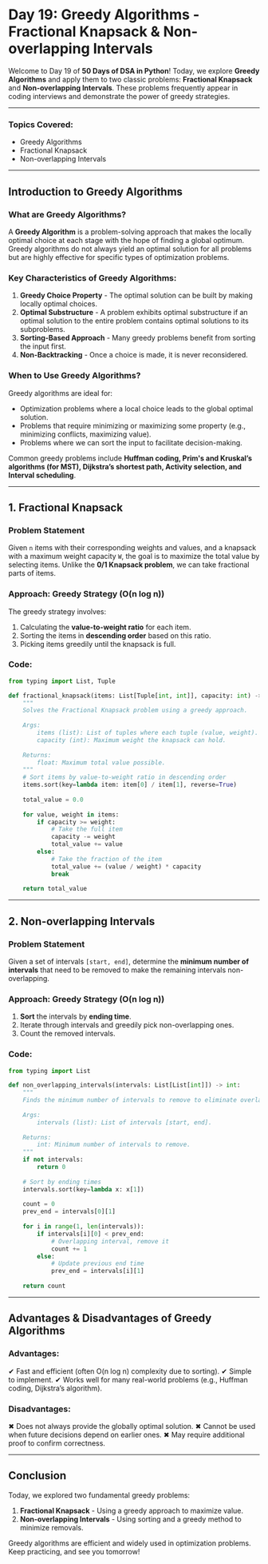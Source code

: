 # **Day 19: Greedy Algorithms - Fractional Knapsack & Non-overlapping Intervals**

Welcome to Day 19 of **50 Days of DSA in Python**! Today, we explore **Greedy Algorithms** and apply them to two classic problems: **Fractional Knapsack** and **Non-overlapping Intervals**. These problems frequently appear in coding interviews and demonstrate the power of greedy strategies.

---

### **Topics Covered:**
- Greedy Algorithms  
- Fractional Knapsack  
- Non-overlapping Intervals

---

## **Introduction to Greedy Algorithms**

### **What are Greedy Algorithms?**
A **Greedy Algorithm** is a problem-solving approach that makes the locally optimal choice at each stage with the hope of finding a global optimum. Greedy algorithms do not always yield an optimal solution for all problems but are highly effective for specific types of optimization problems.

### **Key Characteristics of Greedy Algorithms:**
1. **Greedy Choice Property** - The optimal solution can be built by making locally optimal choices.
2. **Optimal Substructure** - A problem exhibits optimal substructure if an optimal solution to the entire problem contains optimal solutions to its subproblems.
3. **Sorting-Based Approach** - Many greedy problems benefit from sorting the input first.
4. **Non-Backtracking** - Once a choice is made, it is never reconsidered.

### **When to Use Greedy Algorithms?**
Greedy algorithms are ideal for:
- Optimization problems where a local choice leads to the global optimal solution.
- Problems that require minimizing or maximizing some property (e.g., minimizing conflicts, maximizing value).
- Problems where we can sort the input to facilitate decision-making.

Common greedy problems include **Huffman coding, Prim's and Kruskal’s algorithms (for MST), Dijkstra’s shortest path, Activity selection, and Interval scheduling**.

---

## **1. Fractional Knapsack**

### **Problem Statement**
Given `n` items with their corresponding weights and values, and a knapsack with a maximum weight capacity `W`, the goal is to maximize the total value by selecting items. Unlike the **0/1 Knapsack problem**, we can take fractional parts of items.

### **Approach: Greedy Strategy (O(n log n))**
The greedy strategy involves:
1. Calculating the **value-to-weight ratio** for each item.
2. Sorting the items in **descending order** based on this ratio.
3. Picking items greedily until the knapsack is full.

### **Code:**
```python
from typing import List, Tuple

def fractional_knapsack(items: List[Tuple[int, int]], capacity: int) -> float:
    """
    Solves the Fractional Knapsack problem using a greedy approach.
    
    Args:
        items (list): List of tuples where each tuple (value, weight).
        capacity (int): Maximum weight the knapsack can hold.
    
    Returns:
        float: Maximum total value possible.
    """
    # Sort items by value-to-weight ratio in descending order
    items.sort(key=lambda item: item[0] / item[1], reverse=True)
    
    total_value = 0.0
    
    for value, weight in items:
        if capacity >= weight:
            # Take the full item
            capacity -= weight
            total_value += value
        else:
            # Take the fraction of the item
            total_value += (value / weight) * capacity
            break
    
    return total_value
```

---

## **2. Non-overlapping Intervals**

### **Problem Statement**
Given a set of intervals `[start, end]`, determine the **minimum number of intervals** that need to be removed to make the remaining intervals non-overlapping.

### **Approach: Greedy Strategy (O(n log n))**
1. **Sort** the intervals by **ending time**.
2. Iterate through intervals and greedily pick non-overlapping ones.
3. Count the removed intervals.

### **Code:**
```python
from typing import List

def non_overlapping_intervals(intervals: List[List[int]]) -> int:
    """
    Finds the minimum number of intervals to remove to eliminate overlaps.
    
    Args:
        intervals (list): List of intervals [start, end].
    
    Returns:
        int: Minimum number of intervals to remove.
    """
    if not intervals:
        return 0
    
    # Sort by ending times
    intervals.sort(key=lambda x: x[1])
    
    count = 0
    prev_end = intervals[0][1]
    
    for i in range(1, len(intervals)):
        if intervals[i][0] < prev_end:
            # Overlapping interval, remove it
            count += 1
        else:
            # Update previous end time
            prev_end = intervals[i][1]
    
    return count
```

---

## **Advantages & Disadvantages of Greedy Algorithms**

### **Advantages:**
✔ Fast and efficient (often O(n log n) complexity due to sorting).
✔ Simple to implement.
✔ Works well for many real-world problems (e.g., Huffman coding, Dijkstra’s algorithm).

### **Disadvantages:**
✖ Does not always provide the globally optimal solution.
✖ Cannot be used when future decisions depend on earlier ones.
✖ May require additional proof to confirm correctness.

---

## **Conclusion**

Today, we explored two fundamental greedy problems:
1. **Fractional Knapsack** - Using a greedy approach to maximize value.
2. **Non-overlapping Intervals** - Using sorting and a greedy method to minimize removals.

Greedy algorithms are efficient and widely used in optimization problems. Keep practicing, and see you tomorrow!